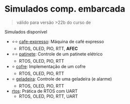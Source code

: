 # Simulados comp. embarcada

> válido para versão >22b do curso de

Simulados disponível

- ⭐⭐ [cafe-expresso](cafe-expresso): Máquina de café expresso
    - RTOS, OLED, PIO, RTT, **AFEC**
- ⭐⭐ [patinete](patinete): Controle de um patinete elétrico
    - RTOS, OLED, PIO, RTT
- ⭐ [cofre](cofre): Implementação de um cofre
    - RTOS, OLED, PIO, RTT 
- ⭐ [geladeira](geladeira): Controle de uma geladeira (e alarme)
    - RTOS, OLED, PIO, RTT
- [rtos](rtos): Prática de RTOS com UART
    - RTOS, OLED, PIO, RTT, UART

